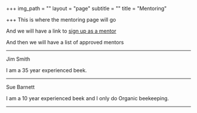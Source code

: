 +++
img_path = ""
layout = "page"
subtitle = ""
title = "Mentoring"

+++
This is where the mentoring page will go

And we will have a link to [sign up as a mentor](www.form.com)

And then we will have a list of approved mentors

***

Jim Smith

I am a 35 year experienced beek.

***

Sue Barnett

I am a 10 year experienced beek and I only do Organic beekeeping.

***